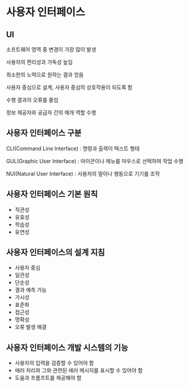 # 사용자 인터페이스

## UI
소프트웨어 영역 중 변경이 가장 많이 발생

사용자의 편리성과 가독성 높임

최소한의 노력으로 원하는 결과 얻음

사용자 중심으로 설계, 사용자 중심의 상호작용이 되도록 함

수행 결과의 오류를 줄임

정보 제공자와 공급자 간의 매개 역할 수행

## 사용자 인터페이스 구분
CLI(Command Line Interface) : 명령과 출력이 텍스트 형태

GUL(Graphic User Interface) : 아이콘이나 메뉴를 마우스로 선택하여 작업 수행

NUI(Natural User Interface) : 사용자의 말이나 행동으로 기기를 조작

## 사용자 인터페이스 기본 원칙
- 직관성
- 유효성
- 학습성
- 유연성

## 사용자 인터페이스의 설계 지침
- 사용자 중심
- 일관성
- 단순성
- 결과 예측 가능
- 가시성
- 표준화
- 접근성
- 명확성
- 오류 발생 해결

## 사용자 인터페이스 개발 시스템의 기능
- 사용자의 입력을 검증할 수 있어야 함
- 에러 처리와 그와 관련된 에러 메시지를 표시할 수 있어야 함
- 도움과 프롬프트를 제공해야 함
 
